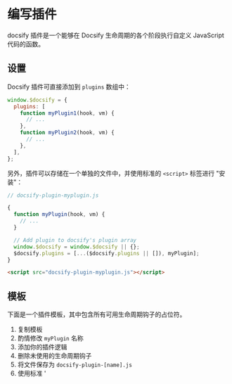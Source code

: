 # 编写插件

docsify 插件是一个能够在 Docsify 生命周期的各个阶段执行自定义 JavaScript 代码的函数。

## 设置

Docsify 插件可直接添加到 `plugins` 数组中：

```js
window.$docsify = {
  plugins: [
    function myPlugin1(hook, vm) {
      // ...
    },
    function myPlugin2(hook, vm) {
      // ...
    },
  ],
};
```

另外，插件可以存储在一个单独的文件中，并使用标准的 `<script>` 标签进行 "安装"：

```js
// docsify-plugin-myplugin.js

{
  function myPlugin(hook, vm) {
    // ...
  }

  // Add plugin to docsify's plugin array
  window.$docsify = window.$docsify || {};
  $docsify.plugins = [...($docsify.plugins || []), myPlugin];
}
```

```html
<script src="docsify-plugin-myplugin.js"></script>
```

## 模板

下面是一个插件模板，其中包含所有可用生命周期钩子的占位符。

1. 复制模板
2. 酌情修改 `myPlugin` 名称
3. 添加你的插件逻辑
4. 删除未使用的生命周期钩子
5. 将文件保存为 `docsify-plugin-[name].js`
6. 使用标准 '<script>' 标签加载你的插件

```js
{
  function myPlugin(hook, vm) {
    // Invoked one time when docsify script is initialized
    hook.init(() => {
      // ...
    });

    // Invoked one time when the docsify instance has mounted on the DOM
    hook.mounted(() => {
      // ...
    });

    // Invoked on each page load before new markdown is transformed to HTML.
    // Supports asynchronous tasks (see beforeEach documentation for details).
    hook.beforeEach(markdown => {
      // ...
      return markdown;
    });

    // Invoked on each page load after new markdown has been transformed to HTML.
    // Supports asynchronous tasks (see afterEach documentation for details).
    hook.afterEach(html => {
      // ...
      return html;
    });

    // Invoked on each page load after new HTML has been appended to the DOM
    hook.doneEach(() => {
      // ...
    });

    // Invoked one time after rendering the initial page
    hook.ready(() => {
      // ...
    });
  }

  // Add plugin to docsify's plugin array
  window.$docsify = window.$docsify || {};
  $docsify.plugins = [myPlugin, ...($docsify.plugins || [])];
}
```

## 生命周期钩子

生命周期钩子是通过 `hook` 参数传递给插件函数提供的。

### init()

docsify 脚本初始化时调用一次。

```js
hook.init(() => {
  // ...
});
```

### mounted()

当 docsify 实例挂载到 DOM 时调用一次。

```js
hook.mounted(() => {
  // ...
});
```

### beforeEach()

每次页面加载时，在新的 markdown 转换为 HTML 之前调用。

```js
hook.beforeEach(markdown => {
  // ...
  return markdown;
});
```

对于异步任务，钩子函数接受 `next` 回调作为第二个参数。 准备就绪后，使用最终的 `markdown` 值调用该函数。 为防止错误影响 docsify 和其他插件，请用 `try/catch/finally` 块封装异步代码。

```js
hook.beforeEach((markdown, next) => {
  try {
    // Async task(s)...
  } catch (err) {
    // ...
  } finally {
    next(markdown);
  }
});
```

### afterEach()

当新的 markdown 被转换为 HTML 后，每个页面都会被调用。

```js
hook.afterEach(html => {
  // ...
  return html;
});
```

对于异步任务，钩子函数接受 `next` 回调作为第二个参数。 准备就绪后，使用最终的 `html` 值调用该函数。 为防止错误影响 docsify 和其他插件，请用 `try/catch/finally` 块封装异步代码。

```js
hook.afterEach((html, next) => {
  try {
    // Async task(s)...
  } catch (err) {
    // ...
  } finally {
    next(html);
  }
});
```

### doneEach()

当新的 HTML 被添加到 DOM后，每个页面都会被调用。

```js
hook.doneEach(() => {
  // ...
});
```

### ready()

在渲染初始页面后调用一次。

```js
hook.ready(() => {
  // ...
});
```

## 小技巧

- 使用 `window.Docsify` 访问 Docsify 方法和属性
- 使用 `vm` 参数访问当前的 Docsify 实例
- 喜欢使用调试器的开发人员可以将 [`catchPluginErrors`](zh-cn/configuration#catchpluginerrors) 配置选项设置为 `false`，以允许调试器在出现错误时暂停 JavaScript 的执行
- 在发布之前，请确保在所有支持的平台上测试你的插件，并使用相关配置选项（如适用）进行测试

## 例子

#### 页脚

```js
window.$docsify = {
  plugins: [
    function pageFooter(hook, vm) {
      const footer = /* html */ `
        <hr/>
        <footer>
          <span><a href="https://github.com/QingWei-Li">cinwell</a> &copy;2017.</span>
          <span>Proudly published with <a href="https://github.com/docsifyjs/docsify" target="_blank">docsify</a>.</span>
        </footer>
      `;

      hook.afterEach(html => {
        return html + footer;
      });
    },
  ],
};
```

### 编辑按钮 (GitHub)

```js
window.$docsify = {
  plugins: [
    function editButton(hook, vm) {
      // The date template pattern
      $docsify.formatUpdated = '{YYYY}/{MM}/{DD} {HH}:{mm}';

      hook.beforeEach(html => {
        const url =
          'https://github.com/docsifyjs/docsify/blob/main/docs/' +
          vm.route.file;
        const editHtml = '[📝 EDIT DOCUMENT](' + url + ')\n';

        return (
          editHtml +
          html +
          '\n----\n' +
          'Last modified {docsify-updated}' +
          editHtml
        );
      });
    },
  ],
};
```
